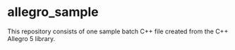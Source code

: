 # allegro_sample

This repository consists of one sample batch C++ file
created from the C++ Allegro 5 library.
